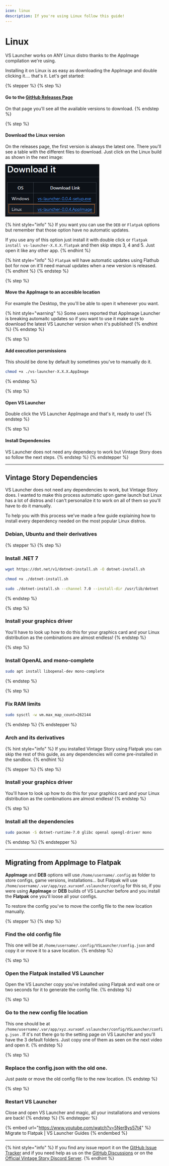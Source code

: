 ```yaml
---
icon: linux
description: If you're using Linux follow this guide!
---
```


# Linux

VS Launcher works on ANY Linux distro thanks to the AppImage compilation we're using.

Installing it on Linux is as easy as downloading the AppImage and double clicking it.... that's it. Let's get started:

{% stepper %}
{% step %}
#### Go to the [GitHub Releases Page](https://github.com/XurxoMF/vs-launcher/releases)

On that page you'll see all the available versions to download.
{% endstep %}

{% step %}
#### Download the Linux version

On the releases page, the first version is always the latest one. There you'll see a table with the different files to download. Just click on the Linux build as shown in the next image:

<div align="left"><img src="../../.gitbook/assets/imagen (1).png" alt=""></div>

{% hint style="info" %}
If you want you can use the `DEB` or `Flatpak` options but remember that those option have no automatic updates.

If you use any of this option just install it with double click or `flatpak install vs-launcher-X.X.X.flatpak` and then skip steps 3, 4 and 5. Just open it like any other app.
{% endhint %}

{% hint style="info" %}
`Flatpak` will have automatic updates using Flathub bot for now on it'll need manual updates when a new version is released.
{% endhint %}
{% endstep %}

{% step %}
#### Move the AppImage to an accesible location

For example the Desktop, the you'll be able to open it whenever you want.

{% hint style="warning" %}
Some users reported that AppImage Launcher is breaking automaitc updates so if you want to use it make sure to download the latest VS Launcher version when it's published!
{% endhint %}
{% endstep %}

{% step %}
#### Add execution persmissions

This should be done by default by sometimes you've to manually do it.

```sh
chmod +x ./vs-launcher-X.X.X.AppImage
```
{% endstep %}

{% step %}
#### Open VS Launcher

Double click the VS Launcher AppImage and that's it, ready to use!
{% endstep %}

{% step %}
#### Install Dependencies

VS Launcher does not need any dependecy to work but Vintage Story does so follow the next steps.
{% endstep %}
{% endstepper %}

***

## Vintage Story Dependencies

VS Launcher does not need any dependencies to work, but Vintage Story does. I wanted to make this process automatic upon game launch but Linux has a lot of distros and I can't personalize it to work on all of them so you'll have to do it manually.

To help you with this process we've made a few guide explaining how to install every dependency needed on the most popular Linux distros.

### Debian, Ubuntu and their derivatives

{% stepper %}
{% step %}
### Install .NET 7

```sh
wget https://dot.net/v1/dotnet-install.sh -O dotnet-install.sh
```

```sh
chmod +x ./dotnet-install.sh
```

```sh
sudo ./dotnet-install.sh --channel 7.0 --install-dir /usr/lib/dotnet
```
{% endstep %}

{% step %}
### Install your graphics driver

You'll have to look up how to do this for your graphics card and your Linux distribution as the combinations are almost endless!
{% endstep %}

{% step %}
### Install OpenAL and mono-complete

```sh
sudo apt install libopenal-dev mono-complete
```
{% endstep %}

{% step %}
### Fix RAM limits

```sh
sudo sysctl -w vm.max_map_count=262144
```
{% endstep %}
{% endstepper %}

### Arch and its derivatives

{% hint style="info" %}
If you installed Vintage Story using Flatpak you can skip the rest of this guide, as any dependencies will come pre-installed in the sandbox.
{% endhint %}

{% stepper %}
{% step %}
### Install your graphics driver

You'll have to look up how to do this for your graphics card and your Linux distribution as the combinations are almost endless!
{% endstep %}

{% step %}
### Install all the dependencies

```sh
sudo pacman -S dotnet-runtime-7.0 glibc openal opengl-driver mono
```
{% endstep %}
{% endstepper %}

***

## Migrating from AppImage to Flatpak

**AppImage** and **DEB** options will use `/home/username/.config` as folder to store configs, game versions, installations... but Flatpak will use `/home/username/.var/app/xyz.xurxomf.vslauncher/config` for this so, if you were using **AppImage** or **DEB** builds of VS Launcher before and you install the **Flatpak** one you'll loose all your configs.

To restore the config you've to move the config file to the new location manually.

{% stepper %}
{% step %}
### Find the old config file

This one will be at `/home/username/.config/VSLauncher/config.json` and copy it or move it to a save location.
{% endstep %}

{% step %}
### Open the Flatpak installed VS Launcher

Open the VS Launcher copy you've installed using Flatpak and wait one or two seconds for it to generate the config file.
{% endstep %}

{% step %}
### Go to the new config file location

This one should be at `/home/username/.var/app/xyz.xurxomf.vslauncher/config/VSLauncher/config.json` . If it's not there go to the setting page on VS Launcher and you'll have the 3 default folders. Just copy one of them as seen on the next video and open it.
{% endstep %}

{% step %}
### Replace the config.json with the old one.

Just paste or move the old config file to the new location.
{% endstep %}

{% step %}
### Restart VS Launcher

Close and open VS Launcher and magic, all your installations and versions are back!
{% endstep %}
{% endstepper %}

{% embed url="https://www.youtube.com/watch?v=5NerBys57t4" %}
Migrate to Flatpak | VS Launcher Guides
{% endembed %}

***

{% hint style="info" %}
If you find any issue report it on the [GitHub Issue Tracker](https://github.com/XurxoMF/vs-launcher/issues) and if you need help as us on the [GitHub Discussions](https://github.com/XurxoMF/vs-launcher/discussions) or on the [Official Vintage Story Discord Server](https://discord.com/channels/302152934249070593/1314991001571557488).
{% endhint %}
